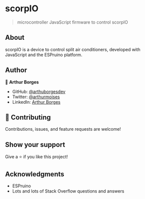 # scorpIO

> microcontroller JavaScript firmware to control scorpIO

## About 

scorpIO is a device to control split air conditioners, developed with JavaScript and the ESPruino platform.

## Author

👤 **Arthur Borges**

- GitHub: [@arthuborgesdev](https://github.com/arthurborgesdev)
- Twitter: [@arthurmoises](https://twitter.com/arthurmoises)
- LinkedIn: [Arthur Borges](https://linkedin.com/in/arthurmoises)


## 🤝 Contributing

Contributions, issues, and feature requests are welcome!

## Show your support

Give a ⭐️ if you like this project!

## Acknowledgments

- ESPruino
- Lots and lots of Stack Overflow questions and answers
